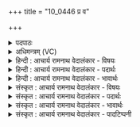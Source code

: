 +++
title = "10_0446 प्र व"

+++
<details><summary>पदपाठः</summary>

प्र꣢। वः꣣। इ꣡न्द्रा꣢꣯य। वृ꣣त्रह꣡न्त꣢माय। वृ꣣त्र। ह꣡न्त꣢꣯माय। वि꣡प्रा꣢꣯य। वि। प्रा꣣य। गाथ꣢म्। गा꣣यत। य꣢म्। जु꣣जो꣡ष꣢ते। ४४६।
</details>

<details><summary>अधिमन्त्रम् (VC)</summary>

- इन्द्रः
- त्रसदस्युः
- द्विपदा विराट् पङ्क्तिः
- पञ्चमः
- ऐन्द्रं काण्डम्
</details>

<details><summary>हिन्दी : आचार्य रामनाथ वेदालंकार - विषयः</summary>

अगले मन्त्र में मनुष्यों को प्रेरणा दी गयी है।
</details>

<details><summary>हिन्दी : आचार्य रामनाथ वेदालंकार - पदार्थः</summary>

पदार्थान्वय -  हे मित्रो ! (वः) तुम (वृत्रहन्तमाय) सबसे बढ़कर पाप, अज्ञान आदि के विनाशक, (विप्राय) विद्वान्, मेधावी (इन्द्राय) वीर परमेश्वर के लिए (गाथम्) स्तोत्र को (गायत) गाओ, (यम्) जिस स्तोत्र को, वह (जुजोषते) प्रीतिपूर्वक सेवन करता है ॥१०॥
</details>

<details><summary>हिन्दी : आचार्य रामनाथ वेदालंकार - भावार्थः</summary>

भावार्थ -  सामस्तोत्रों से परमेश्वर की आराधना करके उससे पुरुषार्थ, पापविनाश और धारणावती बुद्धि की प्रेरणा सबको लेनी चाहिए ॥१०॥ इस दशति में इन्द्र के गुणवर्णनपूर्वक उसकी स्तुति की प्रेरणा होने से, उसके रथ और वज्र का वर्णन होने से, उससे सम्बद्ध वाणियों, गायों, किरणों और विद्वानों की पवित्रता का वर्णन होने से, उससे सम्बद्ध उषा का आह्वान होने से और उसकी अर्चना का फल वर्णित होने से इस दशति के विषय की पूर्व दशति के विषय के साथ संगति है ॥ पञ्चम प्रपाठक में द्वितीय अर्ध की प्रथम दशति समाप्त ॥ चतुर्थ अध्याय में दशम खण्ड समाप्त ॥
</details>

<details><summary>संस्कृत : आचार्य रामनाथ वेदालंकार - विषयः</summary>

अथ जनान् प्रेरयति।
</details>

<details><summary>संस्कृत : आचार्य रामनाथ वेदालंकार - पदार्थः</summary>

पदार्थान्वय -  हे सखायः ! (वः) यूयम् (वृत्रहन्तमाय२) अतिशयेन पापाज्ञानादीनां हन्त्रे, (विप्राय) विपश्चिते, मेधाविने (इन्द्राय) वीराय परमेश्वराय (गाथम्) स्तोत्रम्। गीयते इति गाथः। गायतेः ‘उषिकुषिगार्तिभ्यस्थन्’ उ० २।४। इति थन्। (गायत) कीर्तयत, (यम्) यं गाथं स्तोत्रम्, सः (जुजोषते३) प्रीत्या सेवते। जुषी प्रीतिसेवनयोः तुदादिः, लेटि ‘बहुलं छन्दसि अ० २।४।७६’ इति शपः श्लौ द्वित्वम्, ‘लेटोऽडाटौ अ० ३।४।९४’ इत्यडागमः ॥१०॥
</details>

<details><summary>संस्कृत : आचार्य रामनाथ वेदालंकार - भावार्थः</summary>

भावार्थ -  सामस्तोत्रैः परमेश्वरमाराध्य ततः पुरुषार्थस्य पापविनाशस्य मेधायाश्च प्रेरणा सर्वैर्ग्राह्या ॥१०॥ अत्रेन्द्रस्य गुणवर्णनपूर्वकं तत्स्तुतिं प्रति प्रेरणात्, तदीयरथवज्रवर्णनात्, तत्सम्बद्धानां वाग्धेनुकिरणानां विदुषां च पवित्रत्ववर्णनात्, तत्सम्बद्धाया उषस आह्वानात्, तदीयार्चनफलकथनाच्चैतद्दशत्यर्थस्य पूर्वदशत्यर्थेन सङ्गतिरस्ति ॥ इति पञ्चमे प्रपाठके द्वितीयार्द्धे प्रथमा दशतिः॥ इति चतुर्थेऽध्याये दशमः खण्डः ॥
</details>

<details><summary>संस्कृत : आचार्य रामनाथ वेदालंकार - पादटिप्पनी</summary>

टिप्पनी -   १. साम० १११३। २. वृत्रहन्तमाय अतिशयेन पापानां हन्त्रे—इति भ०। ३. जुजोषते भृशं सेवते प्रीयते वा—इति भ०।
</details>